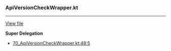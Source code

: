 ### ApiVersionCheckWrapper.kt
---
[View file](../files/70_ApiVersionCheckWrapper.kt)

**Super Delegation**

 - [70_ApiVersionCheckWrapper.kt:48:5](../files/70_ApiVersionCheckWrapper.kt#L48)
